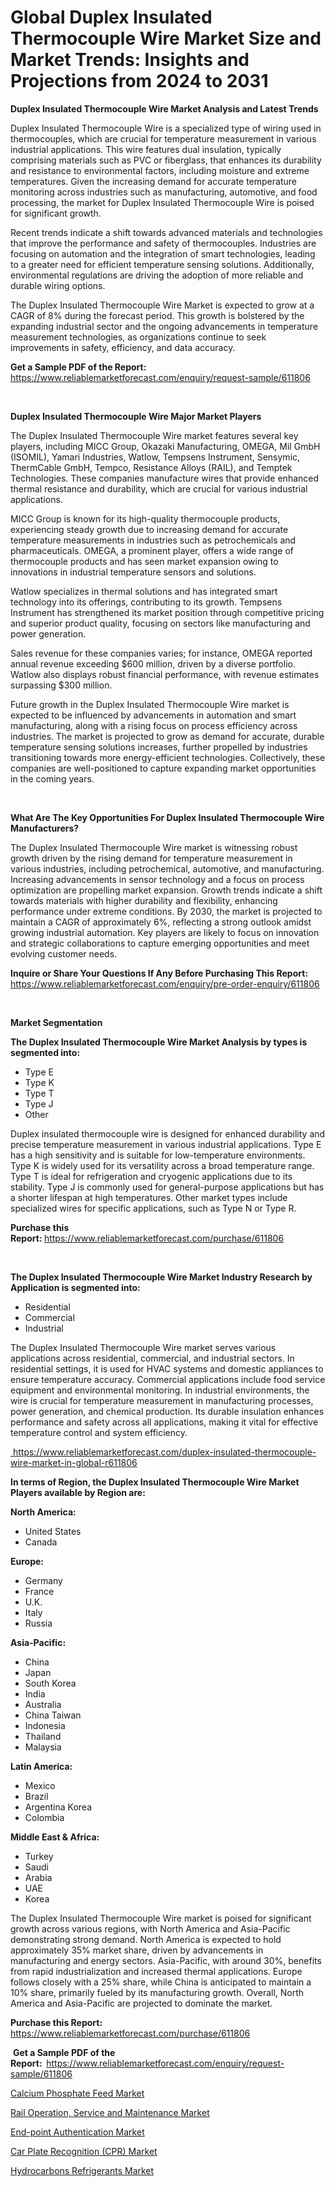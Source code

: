 <p><h1>Global Duplex Insulated Thermocouple Wire Market Size and Market Trends: Insights and Projections from 2024 to 2031</h1></p><p><strong>Duplex Insulated Thermocouple Wire Market Analysis and Latest Trends</strong></p>
<p><p>Duplex Insulated Thermocouple Wire is a specialized type of wiring used in thermocouples, which are crucial for temperature measurement in various industrial applications. This wire features dual insulation, typically comprising materials such as PVC or fiberglass, that enhances its durability and resistance to environmental factors, including moisture and extreme temperatures. Given the increasing demand for accurate temperature monitoring across industries such as manufacturing, automotive, and food processing, the market for Duplex Insulated Thermocouple Wire is poised for significant growth.</p><p>Recent trends indicate a shift towards advanced materials and technologies that improve the performance and safety of thermocouples. Industries are focusing on automation and the integration of smart technologies, leading to a greater need for efficient temperature sensing solutions. Additionally, environmental regulations are driving the adoption of more reliable and durable wiring options.</p><p>The Duplex Insulated Thermocouple Wire Market is expected to grow at a CAGR of 8% during the forecast period. This growth is bolstered by the expanding industrial sector and the ongoing advancements in temperature measurement technologies, as organizations continue to seek improvements in safety, efficiency, and data accuracy.</p></p>
<p><strong>Get a Sample PDF of the Report:&nbsp;</strong> <a href="https://www.reliablemarketforecast.com/enquiry/request-sample/611806?utm_campaign=1110&utm_medium=2&utm_source=Github&utm_content=ia&utm_term=10122024&utm_id=duplex-insulated-thermocouple-wire">https://www.reliablemarketforecast.com/enquiry/request-sample/611806</a></p>
<p>&nbsp;</p>
<p><strong>Duplex Insulated Thermocouple Wire Major Market Players</strong></p>
<p><p>The Duplex Insulated Thermocouple Wire market features several key players, including MICC Group, Okazaki Manufacturing, OMEGA, Mil GmbH (ISOMIL), Yamari Industries, Watlow, Tempsens Instrument, Sensymic, ThermCable GmbH, Tempco, Resistance Alloys (RAIL), and Temptek Technologies. These companies manufacture wires that provide enhanced thermal resistance and durability, which are crucial for various industrial applications.</p><p>MICC Group is known for its high-quality thermocouple products, experiencing steady growth due to increasing demand for accurate temperature measurements in industries such as petrochemicals and pharmaceuticals. OMEGA, a prominent player, offers a wide range of thermocouple products and has seen market expansion owing to innovations in industrial temperature sensors and solutions.</p><p>Watlow specializes in thermal solutions and has integrated smart technology into its offerings, contributing to its growth. Tempsens Instrument has strengthened its market position through competitive pricing and superior product quality, focusing on sectors like manufacturing and power generation.</p><p>Sales revenue for these companies varies; for instance, OMEGA reported annual revenue exceeding $600 million, driven by a diverse portfolio. Watlow also displays robust financial performance, with revenue estimates surpassing $300 million.</p><p>Future growth in the Duplex Insulated Thermocouple Wire market is expected to be influenced by advancements in automation and smart manufacturing, along with a rising focus on process efficiency across industries. The market is projected to grow as demand for accurate, durable temperature sensing solutions increases, further propelled by industries transitioning towards more energy-efficient technologies. Collectively, these companies are well-positioned to capture expanding market opportunities in the coming years.</p></p>
<p>&nbsp;</p>
<p><strong>What Are The Key Opportunities For Duplex Insulated Thermocouple Wire Manufacturers?</strong></p>
<p><p>The Duplex Insulated Thermocouple Wire market is witnessing robust growth driven by the rising demand for temperature measurement in various industries, including petrochemical, automotive, and manufacturing. Increasing advancements in sensor technology and a focus on process optimization are propelling market expansion. Growth trends indicate a shift towards materials with higher durability and flexibility, enhancing performance under extreme conditions. By 2030, the market is projected to maintain a CAGR of approximately 6%, reflecting a strong outlook amidst growing industrial automation. Key players are likely to focus on innovation and strategic collaborations to capture emerging opportunities and meet evolving customer needs.</p></p>
<p><strong>Inquire or Share Your Questions If Any Before Purchasing This Report:</strong> <a href="https://www.reliablemarketforecast.com/enquiry/pre-order-enquiry/611806?utm_campaign=1110&utm_medium=2&utm_source=Github&utm_content=ia&utm_term=10122024&utm_id=duplex-insulated-thermocouple-wire">https://www.reliablemarketforecast.com/enquiry/pre-order-enquiry/611806</a></p>
<p>&nbsp;</p>
<p><strong>Market Segmentation</strong></p>
<p><strong>The Duplex Insulated Thermocouple Wire Market Analysis by types is segmented into:</strong></p>
<p><ul><li>Type E</li><li>Type K</li><li>Type T</li><li>Type J</li><li>Other</li></ul></p>
<p><p>Duplex insulated thermocouple wire is designed for enhanced durability and precise temperature measurement in various industrial applications. Type E has a high sensitivity and is suitable for low-temperature environments. Type K is widely used for its versatility across a broad temperature range. Type T is ideal for refrigeration and cryogenic applications due to its stability. Type J is commonly used for general-purpose applications but has a shorter lifespan at high temperatures. Other market types include specialized wires for specific applications, such as Type N or Type R.</p></p>
<p><strong>Purchase this Report:&nbsp;</strong><a href="https://www.reliablemarketforecast.com/purchase/611806?utm_campaign=1110&utm_medium=2&utm_source=Github&utm_content=ia&utm_term=10122024&utm_id=duplex-insulated-thermocouple-wire">https://www.reliablemarketforecast.com/purchase/611806</a></p>
<p>&nbsp;</p>
<p><strong>The Duplex Insulated Thermocouple Wire Market Industry Research by Application is segmented into:</strong></p>
<p><ul><li>Residential</li><li>Commercial</li><li>Industrial</li></ul></p>
<p><p>The Duplex Insulated Thermocouple Wire market serves various applications across residential, commercial, and industrial sectors. In residential settings, it is used for HVAC systems and domestic appliances to ensure temperature accuracy. Commercial applications include food service equipment and environmental monitoring. In industrial environments, the wire is crucial for temperature measurement in manufacturing processes, power generation, and chemical production. Its durable insulation enhances performance and safety across all applications, making it vital for effective temperature control and system efficiency.</p></p>
<p><a href="https://www.reliablemarketforecast.com/duplex-insulated-thermocouple-wire-market-in-global-r611806?utm_campaign=1110&utm_medium=2&utm_source=Github&utm_content=ia&utm_term=10122024&utm_id=duplex-insulated-thermocouple-wire">&nbsp;https://www.reliablemarketforecast.com/duplex-insulated-thermocouple-wire-market-in-global-r611806</a></p>
<p><strong>In terms of Region, the Duplex Insulated Thermocouple Wire Market Players available by Region are:</strong></p>
<p>
    <p> <strong> North America: </strong>
        <ul>
            <li>United States</li>
            <li>Canada</li>
        </ul>
        </p> 
    <p> <strong> Europe: </strong>
        <ul>
            <li>Germany</li>
            <li>France</li>
            <li>U.K.</li>
            <li>Italy</li>
            <li>Russia</li>
        </ul>
        </p> 
    <p> <strong> Asia-Pacific: </strong>
        <ul>
            <li>China</li>
            <li>Japan</li>
            <li>South Korea</li>
            <li>India</li>
            <li>Australia</li>
            <li>China Taiwan</li>
            <li>Indonesia</li>
            <li>Thailand</li>
            <li>Malaysia</li>
        </ul>
        </p> 
    <p> <strong> Latin America: </strong>
        <ul>
            <li>Mexico</li>
            <li>Brazil</li>
            <li>Argentina Korea</li>
            <li>Colombia</li>
        </ul>
        </p> 
    <p> <strong> Middle East & Africa: </strong>
        <ul>
            <li>Turkey</li>
            <li>Saudi</li>
            <li>Arabia</li>
            <li>UAE</li>
            <li>Korea</li>
        </ul>
    </p>
    </p>
<p><p>The Duplex Insulated Thermocouple Wire market is poised for significant growth across various regions, with North America and Asia-Pacific demonstrating strong demand. North America is expected to hold approximately 35% market share, driven by advancements in manufacturing and energy sectors. Asia-Pacific, with around 30%, benefits from rapid industrialization and increased thermal applications. Europe follows closely with a 25% share, while China is anticipated to maintain a 10% share, primarily fueled by its manufacturing growth. Overall, North America and Asia-Pacific are projected to dominate the market.</p></p>
<p><strong>Purchase this Report: </strong><a href="https://www.reliablemarketforecast.com/purchase/611806?utm_campaign=1110&utm_medium=2&utm_source=Github&utm_content=ia&utm_term=10122024&utm_id=duplex-insulated-thermocouple-wire">https://www.reliablemarketforecast.com/purchase/611806</a></p>
<p>&nbsp;<strong>Get a Sample PDF of the Report:&nbsp;&nbsp;</strong><a href="https://www.reliablemarketforecast.com/enquiry/request-sample/611806?utm_campaign=1110&utm_medium=2&utm_source=Github&utm_content=ia&utm_term=10122024&utm_id=duplex-insulated-thermocouple-wire">https://www.reliablemarketforecast.com/enquiry/request-sample/611806</a></p>
<p><strong></strong></p>
<p><p><a href="https://www.linkedin.com/pulse/key-trends-opportunities-calcium-phosphate-feed-market-from-wh2zc?utm_campaign=1110&utm_medium=2&utm_source=Github&utm_content=ia&utm_term=10122024&utm_id=duplex-insulated-thermocouple-wire">Calcium Phosphate Feed Market</a></p><p><a href="https://www.linkedin.com/pulse/th-score-market-0ptye?utm_campaign=1110&utm_medium=2&utm_source=Github&utm_content=ia&utm_term=10122024&utm_id=duplex-insulated-thermocouple-wire">Rail Operation, Service and Maintenance Market</a></p><p><a href="https://www.linkedin.com/pulse/futur-trend-quest-sl8ue?utm_campaign=1110&utm_medium=2&utm_source=Github&utm_content=ia&utm_term=10122024&utm_id=duplex-insulated-thermocouple-wire">End-point Authentication Market</a></p><p><a href="https://www.linkedin.com/pulse/cumulative-effect-latest-trendss-disrupted-car-plate-recognition-dx97f?utm_campaign=1110&utm_medium=2&utm_source=Github&utm_content=ia&utm_term=10122024&utm_id=duplex-insulated-thermocouple-wire">Car Plate Recognition (CPR) Market</a></p><p><a href="https://github.com/WillieWoodard/Market-Research-Report-List-7/blob/main/hydrocarbons-refrigerants-market.md?utm_campaign=1110&utm_medium=2&utm_source=Github&utm_content=ia&utm_term=10122024&utm_id=duplex-insulated-thermocouple-wire">Hydrocarbons Refrigerants Market</a></p></p>